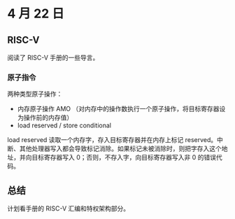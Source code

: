 # 4 月 22 日

## RISC-V

阅读了 RISC-V 手册的一些导言。

### 原子指令

两种类型原子操作：

- 内存原子操作 AMO （对内存中的操作数执行一个原子操作，将目标寄存器设为操作前的内存值）
- load reserved / store conditional

load reserved 读取一个内存字，存入目标寄存器并在内存上标记 reserved。中断、其他处理器写入都会导致标记消除。如果标记未被消除时，则把字存入这个地址，并向目标寄存器写入 0；否则，不存入字，向目标寄存器写入非 0 的错误代码。

## 总结

计划看手册的 RISC-V 汇编和特权架构部分。